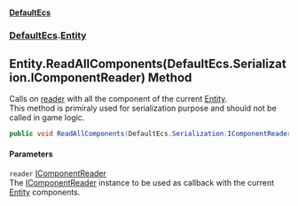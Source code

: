 #### [DefaultEcs](./index.md 'index')
### [DefaultEcs](./DefaultEcs.md 'DefaultEcs').[Entity](./DefaultEcs-Entity.md 'DefaultEcs.Entity')
## Entity.ReadAllComponents(DefaultEcs.Serialization.IComponentReader) Method
Calls on [reader](#DefaultEcs-Entity-ReadAllComponents(DefaultEcs-Serialization-IComponentReader)-reader 'DefaultEcs.Entity.ReadAllComponents(DefaultEcs.Serialization.IComponentReader).reader') with all the component of the current [Entity](./DefaultEcs-Entity.md 'DefaultEcs.Entity').  
This method is primiraly used for serialization purpose and should not be called in game logic.  
```C#
public void ReadAllComponents(DefaultEcs.Serialization.IComponentReader reader);
```
#### Parameters
<a name='DefaultEcs-Entity-ReadAllComponents(DefaultEcs-Serialization-IComponentReader)-reader'></a>
`reader` [IComponentReader](./DefaultEcs-Serialization-IComponentReader.md 'DefaultEcs.Serialization.IComponentReader')  
The [IComponentReader](./DefaultEcs-Serialization-IComponentReader.md 'DefaultEcs.Serialization.IComponentReader') instance to be used as callback with the current [Entity](./DefaultEcs-Entity.md 'DefaultEcs.Entity') components.  
  
